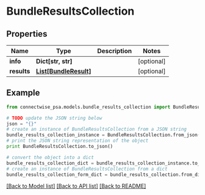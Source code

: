 # BundleResultsCollection


## Properties
Name | Type | Description | Notes
------------ | ------------- | ------------- | -------------
**info** | **Dict[str, str]** |  | [optional] 
**results** | [**List[BundleResult]**](BundleResult.md) |  | [optional] 

## Example

```python
from connectwise_psa.models.bundle_results_collection import BundleResultsCollection

# TODO update the JSON string below
json = "{}"
# create an instance of BundleResultsCollection from a JSON string
bundle_results_collection_instance = BundleResultsCollection.from_json(json)
# print the JSON string representation of the object
print BundleResultsCollection.to_json()

# convert the object into a dict
bundle_results_collection_dict = bundle_results_collection_instance.to_dict()
# create an instance of BundleResultsCollection from a dict
bundle_results_collection_form_dict = bundle_results_collection.from_dict(bundle_results_collection_dict)
```
[[Back to Model list]](../README.md#documentation-for-models) [[Back to API list]](../README.md#documentation-for-api-endpoints) [[Back to README]](../README.md)


